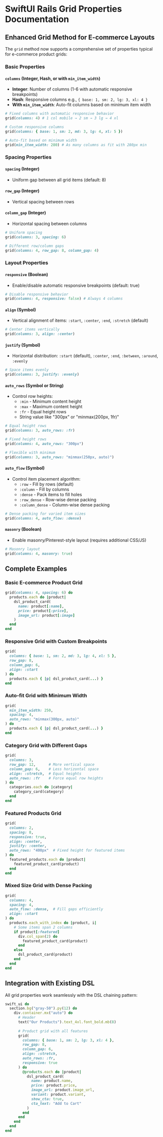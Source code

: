 # SwiftUI Rails Grid Properties Documentation

## Enhanced Grid Method for E-commerce Layouts

The `grid` method now supports a comprehensive set of properties typical for e-commerce product grids:

### Basic Properties

#### `columns` (Integer, Hash, or with `min_item_width`)
- **Integer**: Number of columns (1-6 with automatic responsive breakpoints)
- **Hash**: Responsive columns e.g., `{ base: 1, sm: 2, lg: 3, xl: 4 }`
- **With `min_item_width`**: Auto-fit columns based on minimum item width

```ruby
# Fixed columns with automatic responsive behavior
grid(columns: 4) # 1 col mobile → 2 sm → 3 lg → 4 xl

# Custom responsive columns
grid(columns: { base: 1, sm: 2, md: 3, lg: 4, xl: 5 })

# Auto-fit based on minimum width
grid(min_item_width: 280) # As many columns as fit with 280px min
```

### Spacing Properties

#### `spacing` (Integer)
- Uniform gap between all grid items (default: 8)

#### `row_gap` (Integer)
- Vertical spacing between rows

#### `column_gap` (Integer)
- Horizontal spacing between columns

```ruby
# Uniform spacing
grid(columns: 3, spacing: 6)

# Different row/column gaps
grid(columns: 4, row_gap: 8, column_gap: 4)
```

### Layout Properties

#### `responsive` (Boolean)
- Enable/disable automatic responsive breakpoints (default: true)

```ruby
# Disable responsive behavior
grid(columns: 4, responsive: false) # Always 4 columns
```

#### `align` (Symbol)
- Vertical alignment of items: `:start`, `:center`, `:end`, `:stretch` (default)

```ruby
# Center items vertically
grid(columns: 3, align: :center)
```

#### `justify` (Symbol)
- Horizontal distribution: `:start` (default), `:center`, `:end`, `:between`, `:around`, `:evenly`

```ruby
# Space items evenly
grid(columns: 3, justify: :evenly)
```

#### `auto_rows` (Symbol or String)
- Control row heights:
  - `:min` - Minimum content height
  - `:max` - Maximum content height
  - `:fr` - Equal height rows
  - String value like "300px" or "minmax(200px, 1fr)"

```ruby
# Equal height rows
grid(columns: 3, auto_rows: :fr)

# Fixed height rows
grid(columns: 4, auto_rows: "300px")

# Flexible with minimum
grid(columns: 3, auto_rows: "minmax(250px, auto)")
```

#### `auto_flow` (Symbol)
- Control item placement algorithm:
  - `:row` - Fill by rows (default)
  - `:column` - Fill by columns
  - `:dense` - Pack items to fill holes
  - `:row_dense` - Row-wise dense packing
  - `:column_dense` - Column-wise dense packing

```ruby
# Dense packing for varied item sizes
grid(columns: 4, auto_flow: :dense)
```

#### `masonry` (Boolean)
- Enable masonry/Pinterest-style layout (requires additional CSS/JS)

```ruby
# Masonry layout
grid(columns: 4, masonry: true)
```

## Complete Examples

### Basic E-commerce Product Grid
```ruby
grid(columns: 4, spacing: 6) do
  products.each do |product|
    dsl_product_card(
      name: product[:name],
      price: product[:price],
      image_url: product[:image]
    )
  end
end
```

### Responsive Grid with Custom Breakpoints
```ruby
grid(
  columns: { base: 1, sm: 2, md: 3, lg: 4, xl: 5 },
  row_gap: 8,
  column_gap: 6,
  align: :start
) do
  products.each { |p| dsl_product_card(...) }
end
```

### Auto-fit Grid with Minimum Width
```ruby
grid(
  min_item_width: 250,
  spacing: 4,
  auto_rows: "minmax(300px, auto)"
) do
  products.each { |p| dsl_product_card(...) }
end
```

### Category Grid with Different Gaps
```ruby
grid(
  columns: 3,
  row_gap: 12,      # More vertical space
  column_gap: 6,    # Less horizontal space
  align: :stretch,  # Equal heights
  auto_rows: :fr    # Force equal row heights
) do
  categories.each do |category|
    category_card(category)
  end
end
```

### Featured Products Grid
```ruby
grid(
  columns: 2,
  spacing: 8,
  responsive: true,
  align: :center,
  justify: :center,
  auto_rows: "400px"  # Fixed height for featured items
) do
  featured_products.each do |product|
    featured_product_card(product)
  end
end
```

### Mixed Size Grid with Dense Packing
```ruby
grid(
  columns: 4,
  spacing: 4,
  auto_flow: :dense,  # Fill gaps efficiently
  align: :start
) do
  products.each_with_index do |product, i|
    # Some items span 2 columns
    if product[:featured]
      div.col_span(2) do
        featured_product_card(product)
      end
    else
      dsl_product_card(product)
    end
  end
end
```

## Integration with Existing DSL

All grid properties work seamlessly with the DSL chaining pattern:

```ruby
swift_ui do
  section.bg("gray-50").py(12) do
    div.container.mx("auto") do
      # Header
      text("Our Products").text_4xl.font_bold.mb(8)
      
      # Product grid with all features
      grid(
        columns: { base: 1, sm: 2, lg: 3, xl: 4 },
        row_gap: 8,
        column_gap: 6,
        align: :stretch,
        auto_rows: :fr,
        responsive: true
      ) do
        @products.each do |product|
          dsl_product_card(
            name: product.name,
            price: product.price,
            image_url: product.image_url,
            variant: product.variant,
            show_cta: true,
            cta_text: "Add to Cart"
          )
        end
      end
    end
  end
end
```